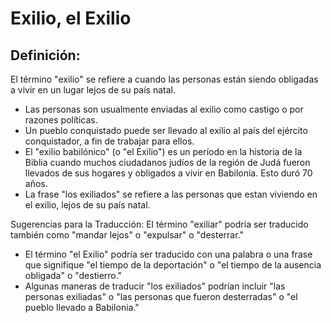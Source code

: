 # Exilio, el Exilio

## Definición: 

El término "exilio" se refiere a cuando las personas están siendo obligadas a vivir en un lugar lejos de su país natal.

* Las personas son usualmente enviadas al exilio como castigo o por razones políticas.
* Un pueblo conquistado puede ser llevado al exilio al país del ejército conquistador, a fin de trabajar para ellos.
* El "exilio babilónico" (o "el Exilio")  es un período en la historia de la Biblia cuando muchos ciudadanos judíos  de la región de Judá fueron llevados de sus hogares y obligados a vivir en Babilonia. Esto duró 70 años.
* La frase "los exiliados" se refiere a las personas que  estan viviendo en el exilio, lejos de su país natal.

Sugerencias para la Traducción:
El término "exiliar" podría ser traducido también como "mandar lejos" o "expulsar" o "desterrar."

* El término "el Exilio" podría ser traducido con una palabra o una frase que signifique "el tiempo de la deportación" o "el tiempo de la ausencia obligada" o "destierro."
* Algunas maneras de traducir "los exiliados" podrían incluir "las personas exiliadas" o "las personas que fueron desterradas" o "el pueblo llevado a Babilonia."

